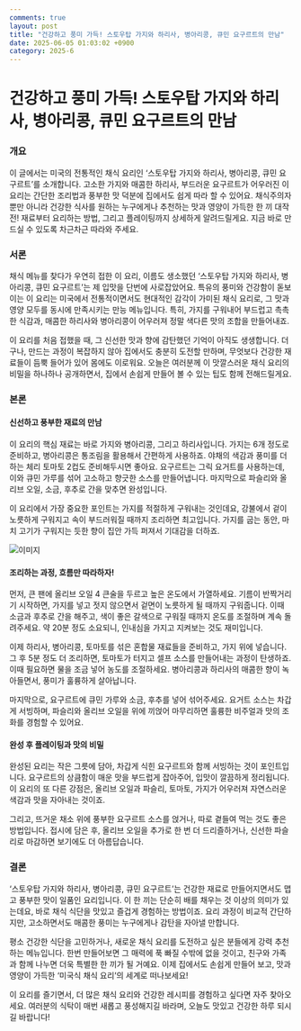 ```yaml
---
comments: true
layout: post
title: "건강하고 풍미 가득! 스토우탑 가지와 하리사, 병아리콩, 큐민 요구르트의 만남"
date: 2025-06-05 01:03:02 +0900
category: 2025-6
---
```


# 건강하고 풍미 가득! 스토우탑 가지와 하리사, 병아리콩, 큐민 요구르트의 만남

### 개요
이 글에서는 미국의 전통적인 채식 요리인 ‘스토우탑 가지와 하리사, 병아리콩, 큐민 요구르트’를 소개합니다. 고소한 가지와 매콤한 하리사, 부드러운 요구르트가 어우러진 이 요리는 간단한 조리법과 풍부한 맛 덕분에 집에서도 쉽게 따라 할 수 있어요. 채식주의자 뿐만 아니라 건강한 식사를 원하는 누구에게나 추천하는 맛과 영양이 가득한 한 끼 대작전! 재료부터 요리하는 방법, 그리고 플레이팅까지 상세하게 알려드릴게요. 지금 바로 만드실 수 있도록 차근차근 따라와 주세요.

### 서론
채식 메뉴를 찾다가 우연히 접한 이 요리, 이름도 생소했던 ‘스토우탑 가지와 하리사, 병아리콩, 큐민 요구르트’는 제 입맛을 단번에 사로잡았어요. 특유의 풍미와 건강함이 돋보이는 이 요리는 미국에서 전통적이면서도 현대적인 감각이 가미된 채식 요리로, 그 맛과 영양 모두를 동시에 만족시키는 만능 메뉴입니다. 특히, 가지를 구워내어 부드럽고 촉촉한 식감과, 매콤한 하리사와 병아리콩이 어우러져 정말 색다른 맛의 조합을 만들어내죠.

이 요리를 처음 접했을 때, 그 신선한 맛과 향에 감탄했던 기억이 아직도 생생합니다. 더구나, 만드는 과정이 복잡하지 않아 집에서도 충분히 도전할 만하며, 무엇보다 건강한 재료들이 듬뿍 들어가 있어 몸에도 이로워요. 오늘은 여러분께 이 맛깔스러운 채식 요리의 비밀을 하나하나 공개하면서, 집에서 손쉽게 만들어 볼 수 있는 팁도 함께 전해드릴게요.

### 본론

#### 신선하고 풍부한 재료의 만남
이 요리의 핵심 재료는 바로 가지와 병아리콩, 그리고 하리사입니다. 가지는 6개 정도로 준비하고, 병아리콩은 통조림을 활용해서 간편하게 사용하죠. 야채의 색감과 풍미를 더하는 체리 토마토 2컵도 준비해두시면 좋아요. 요구르트는 그릭 요거트를 사용하는데, 이와 큐민 가루를 섞어 고소하고 향긋한 소스를 만들어냅니다. 마지막으로 파슬리와 올리브 오일, 소금, 후추로 간을 맞추면 완성입니다. 

이 요리에서 가장 중요한 포인트는 가지를 적절하게 구워내는 것인데요, 강불에서 겉이 노릇하게 구워지고 속이 부드러워질 때까지 조리하면 최고입니다. 가지를 굽는 동안, 마치 고기가 구워지는 듯한 향이 집안 가득 퍼져서 기대감을 더하죠. 

![이미지](https://www.themealdb.com/images/media/meals/yqwtvu1487426027.jpg)

#### 조리하는 과정, 흐름만 따라하자!
먼저, 큰 팬에 올리브 오일 4 큰술을 두르고 높은 온도에서 가열하세요. 기름이 반짝거리기 시작하면, 가지를 넣고 젓지 않으면서 겉면이 노릇하게 될 때까지 구워줍니다. 이때 소금과 후추로 간을 해주고, 색이 좋은 갈색으로 구워질 때까지 온도를 조절하며 계속 돌려주세요. 약 20분 정도 소요되니, 인내심을 가지고 지켜보는 것도 재미입니다. 

이제 하리사, 병아리콩, 토마토를 섞은 혼합물 재료들을 준비하고, 가지 위에 넣습니다. 그 후 5분 정도 더 조리하면, 토마토가 터지고 셀프 소스를 만들어내는 과정이 탄생하죠. 이때 필요하면 물을 조금 넣어 농도를 조절하세요. 병아리콩과 하리사의 매콤한 향이 녹아들면서, 풍미가 훌륭하게 살아납니다.

마지막으로, 요구르트에 큐민 가루와 소금, 후추를 넣어 섞어주세요. 요거트 소스는 차갑게 서빙하며, 파슬리와 올리브 오일을 위에 끼얹어 마무리하면 훌륭한 비주얼과 맛의 조화를 경험할 수 있어요. 

#### 완성 후 플레이팅과 맛의 비밀
완성된 요리는 작은 그릇에 담아, 차갑게 식힌 요구르트와 함께 서빙하는 것이 포인트입니다. 요구르트의 상큼함이 매운 맛을 부드럽게 잡아주어, 입맛이 깔끔하게 정리됩니다. 이 요리의 또 다른 강점은, 올리브 오일과 파슬리, 토마토, 가지가 어우러져 자연스러운 색감과 맛을 자아내는 것이죠. 

그리고, 뜨거운 채소 위에 풍부한 요구르트 소스를 얹거나, 따로 곁들여 먹는 것도 좋은 방법입니다. 접시에 담은 후, 올리브 오일을 추가로 한 번 더 드리즐하거나, 신선한 파슬리로 마감하면 보기에도 더 아름답습니다.

### 결론
‘스토우탑 가지와 하리사, 병아리콩, 큐민 요구르트’는 건강한 재료로 만들어지면서도 맵고 풍부한 맛이 일품인 요리입니다. 이 한 끼는 단순히 배를 채우는 것 이상의 의미가 있는데요, 바로 채식 식단을 맛있고 즐겁게 경험하는 방법이죠. 요리 과정이 비교적 간단하지만, 고소하면서도 매콤한 풍미는 누구에게나 감탄을 자아낼 만합니다. 

평소 건강한 식단을 고민하거나, 새로운 채식 요리를 도전하고 싶은 분들에게 강력 추천하는 메뉴입니다. 한번 만들어보면 그 매력에 푹 빠질 수밖에 없을 것이고, 친구와 가족과 함께 나누면 더욱 특별한 한 끼가 될 거예요. 이제 집에서도 손쉽게 만들어 보고, 맛과 영양이 가득한 ‘미국식 채식 요리’의 세계로 떠나보세요!

이 요리를 즐기면서, 더 많은 채식 요리와 건강한 레시피를 경험하고 싶다면 자주 찾아오세요. 여러분의 식탁이 매번 새롭고 풍성해지길 바라며, 오늘도 맛있고 건강한 하루 되시길 바랍니다!
